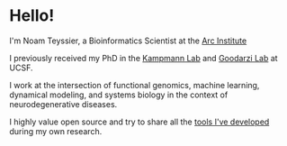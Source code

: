 
# Hello! 

I'm Noam Teyssier, a Bioinformatics Scientist at the [Arc Institute](https://arcinstitute.org/)

I previously received my PhD in the [Kampmann Lab](https://kampmannlab.ucsf.edu/) and [Goodarzi Lab](https://goodarzilab.ucsf.edu/) at UCSF.

I work at the intersection of functional genomics, machine learning, dynamical modeling, and systems biology in the context of neurodegenerative diseases.

I highly value open source and try to share all the [tools I've developed](https://noamteyssier.github.io/tools/) during my own research.

<!--
**noamteyssier/noamteyssier** is a ✨ _special_ ✨ repository because its `README.md` (this file) appears on your GitHub profile.

Here are some ideas to get you started:

- 🔭 I’m currently working on ...
- 🌱 I’m currently learning ...
- 👯 I’m looking to collaborate on ...
- 🤔 I’m looking for help with ...
- 💬 Ask me about ...
- 📫 How to reach me: ...
- 😄 Pronouns: ...
- ⚡ Fun fact: ...
-->
